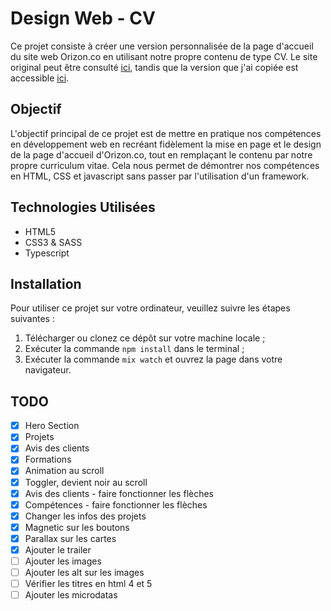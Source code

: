 # Design Web - CV

Ce projet consiste à créer une version personnalisée de la page d'accueil du site web Orizon.co en utilisant notre
propre contenu de type CV. Le site original peut être consulté [ici](https://www.orizon.co/), tandis que la version que j'ai copiée est accessible [ici](https://web.archive.org/web/20230510145043/https://www.orizon.co/).

## Objectif

L'objectif principal de ce projet est de mettre en pratique nos compétences en développement web en recréant fidèlement
la mise en page et le design de la page d'accueil d'Orizon.co, tout en remplaçant le contenu par notre propre curriculum
vitae. Cela nous permet de démontrer nos compétences en HTML, CSS et javascript sans passer par l'utilisation d'un framework.

## Technologies Utilisées

- HTML5
- CSS3 & SASS
- Typescript

## Installation

Pour utiliser ce projet sur votre ordinateur, veuillez suivre les étapes suivantes :

1. Télécharger ou clonez ce dépôt sur votre machine locale ;
2. Exécuter la commande `npm install` dans le terminal ;
3. Exécuter la commande `mix watch` et ouvrez la page dans votre navigateur.

## TODO
- [x] Hero Section
- [x] Projets
- [x] Avis des clients
- [x] Formations
- [x] Animation au scroll
- [x] Toggler, devient noir au scroll
- [x] Avis des clients - faire fonctionner les flèches
- [x] Compétences - faire fonctionner les flèches
- [x] Changer les infos des projets
- [x] Magnetic sur les boutons
- [x] Parallax sur les cartes
- [x] Ajouter le trailer
- [ ] Ajouter les images
- [ ] Ajouter les alt sur les images
- [ ] Vérifier les titres en html 4 et 5
- [ ] Ajouter les microdatas
